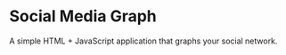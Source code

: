 Social Media Graph
================

A simple HTML + JavaScript application that graphs your social network.
